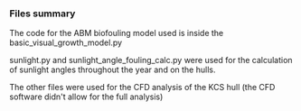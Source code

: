 ### Files summary
The code for the ABM biofouling model used is inside the basic_visual_growth_model.py  

sunlight.py and sunlight_angle_fouling_calc.py were used for the calculation of sunlight angles throughout the year and on the hulls.  

The other files were used for the CFD analysis of the KCS hull (the CFD software didn't allow for the full analysis)
